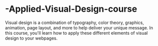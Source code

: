 # -Applied-Visual-Design-course
Visual design is a combination of typography, color theory, graphics, animation, page layout, and more to help deliver your unique message.  In this course, you'll learn how to apply these different elements of visual design to your webpages.
